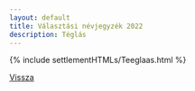 ```yaml
---
layout: default
title: Választási névjegyzék 2022
description: Téglás
---
```


{% include settlementHTMLs/Teeglaas.html %}

[Vissza](../)